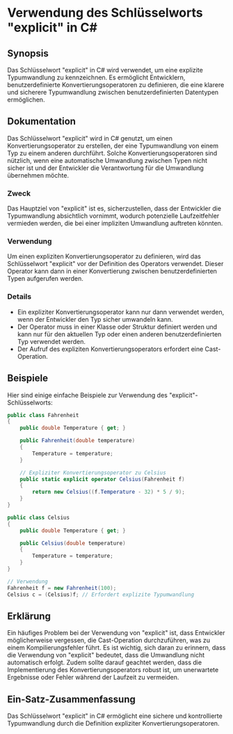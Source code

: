 <!--
Meta Description: # Verwendung des Schlüsselworts "explicit" in C# ## Synopsis Das Schlüsselwort "explicit" in C# wird verwendet, um eine explizite Typumwandlung zu ken...
Meta Keywords: explicit, die, der, temperature, public
-->

# Verwendung des Schlüsselworts "explicit" in C#

## Synopsis
Das Schlüsselwort "explicit" in C# wird verwendet, um eine explizite Typumwandlung zu kennzeichnen. Es ermöglicht Entwicklern, benutzerdefinierte Konvertierungsoperatoren zu definieren, die eine klarere und sicherere Typumwandlung zwischen benutzerdefinierten Datentypen ermöglichen.

## Dokumentation
Das Schlüsselwort "explicit" wird in C# genutzt, um einen Konvertierungsoperator zu erstellen, der eine Typumwandlung von einem Typ zu einem anderen durchführt. Solche Konvertierungsoperatoren sind nützlich, wenn eine automatische Umwandlung zwischen Typen nicht sicher ist und der Entwickler die Verantwortung für die Umwandlung übernehmen möchte. 

### Zweck
Das Hauptziel von "explicit" ist es, sicherzustellen, dass der Entwickler die Typumwandlung absichtlich vornimmt, wodurch potenzielle Laufzeitfehler vermieden werden, die bei einer impliziten Umwandlung auftreten könnten.

### Verwendung
Um einen expliziten Konvertierungsoperator zu definieren, wird das Schlüsselwort "explicit" vor der Definition des Operators verwendet. Dieser Operator kann dann in einer Konvertierung zwischen benutzerdefinierten Typen aufgerufen werden.

### Details
- Ein expliziter Konvertierungsoperator kann nur dann verwendet werden, wenn der Entwickler den Typ sicher umwandeln kann.
- Der Operator muss in einer Klasse oder Struktur definiert werden und kann nur für den aktuellen Typ oder einen anderen benutzerdefinierten Typ verwendet werden.
- Der Aufruf des expliziten Konvertierungsoperators erfordert eine Cast-Operation.

## Beispiele
Hier sind einige einfache Beispiele zur Verwendung des "explicit"-Schlüsselworts:

```csharp
public class Fahrenheit
{
    public double Temperature { get; }

    public Fahrenheit(double temperature)
    {
        Temperature = temperature;
    }

    // Expliziter Konvertierungsoperator zu Celsius
    public static explicit operator Celsius(Fahrenheit f)
    {
        return new Celsius((f.Temperature - 32) * 5 / 9);
    }
}

public class Celsius
{
    public double Temperature { get; }

    public Celsius(double temperature)
    {
        Temperature = temperature;
    }
}

// Verwendung
Fahrenheit f = new Fahrenheit(100);
Celsius c = (Celsius)f; // Erfordert explizite Typumwandlung
```

## Erklärung
Ein häufiges Problem bei der Verwendung von "explicit" ist, dass Entwickler möglicherweise vergessen, die Cast-Operation durchzuführen, was zu einem Kompilierungsfehler führt. Es ist wichtig, sich daran zu erinnern, dass die Verwendung von "explicit" bedeutet, dass die Umwandlung nicht automatisch erfolgt. Zudem sollte darauf geachtet werden, dass die Implementierung des Konvertierungsoperators robust ist, um unerwartete Ergebnisse oder Fehler während der Laufzeit zu vermeiden.

## Ein-Satz-Zusammenfassung
Das Schlüsselwort "explicit" in C# ermöglicht eine sichere und kontrollierte Typumwandlung durch die Definition expliziter Konvertierungsoperatoren.